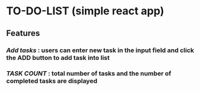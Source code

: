 # TO-DO-LIST (simple react app)
## Features
### ***Add tasks*** : users can enter new task in the input field and click the **ADD** button to add task into list
### ***TASK COUNT*** : total number of tasks and the number of completed tasks are displayed